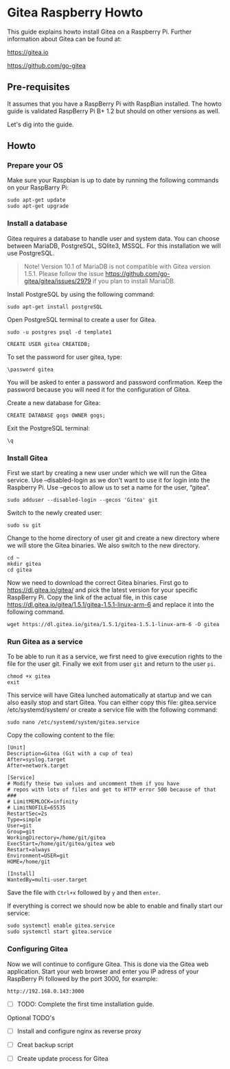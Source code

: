 # Gitea Raspberry Howto

This guide explains howto install Gitea on a Raspberry Pi. Further information about Gitea can be found at:

https://gitea.io

https://github.com/go-gitea

## Pre-requisites
It assumes that you have a RaspBerry Pi with RaspBian installed. The howto guide is validated RaspBerry Pi B+ 1.2 but should on other versions as well.

Let's dig into the guide.

## Howto

### Prepare your OS
Make sure your Raspbian is up to date by running the following commands on your RaspBarry Pi:

````
sudo apt-get update
sudo apt-get upgrade
````
### Install a database
Gitea requires a database to handle user and system data. You can choose between MariaDB, PostgreSQL, SQlite3, MSSQL. For this installation we will use PostgreSQL.

> Note! Version 10.1 of MariaDB is not compatible with Gitea version 1.5.1. Please follow the issue https://github.com/go-gitea/gitea/issues/2979 if you plan to install MariaDB.

Install PostgreSQL by using the following command:

````
sudo apt-get install postgreSQL
````
Open PostgreSQL terminal to create a user for Gitea.
````
sudo -u postgres psql -d template1
````
````
CREATE USER gitea CREATEDB;
````
To set the password for user gitea, type:
````
\password gitea
````
You will be asked to enter a password and password confirmation. Keep the password because you will need it for the configuration of Gitea.

Create a new database for Gitea:
````
CREATE DATABASE gogs OWNER gogs;
````
Exit the PostgreSQL terminal:
````
\q
````
### Install Gitea
First we start by creating a new user under which we will run the Gitea service. Use –disabled-login as we don't want to use it for login into the Raspberry Pi. Use –gecos to allow us to set a name for the user, “gitea“.
````
sudo adduser --disabled-login --gecos 'Gitea' git
````
Switch to the newly created user:
````
sudo su git
````
Change to the home directory of user git and create a new directory where we will store the Gitea binaries. We also switch to the new directory.
````
cd ~
mkdir gitea
cd gitea
````
Now we need to download the correct Gitea binaries. First go to https://dl.gitea.io/gitea/ and pick the latest version for your specific RaspBerry Pi. Copy the link of the actual file, in this case https://dl.gitea.io/gitea/1.5.1/gitea-1.5.1-linux-arm-6 and replace it into the following command.
````
wget https://dl.gitea.io/gitea/1.5.1/gitea-1.5.1-linux-arm-6 -O gitea
````
### Run Gitea as a service

To be able to run it as a service, we first need to give execution rights to the file for the user git. Finally we exit from user `git` and return to the user `pi`.
````
chmod +x gitea
exit
````
This service will have Gitea lunched automatically at startup and we can also easily stop and start Gitea. You can either copy this file: gitea.service /etc/systemd/system/ or create a service file with the following command:
````
sudo nano /etc/systemd/system/gitea.service
````
Copy the collowing content to the file:
````
[Unit]
Description=Gitea (Git with a cup of tea)
After=syslog.target
After=network.target

[Service]
# Modify these two values ​​and uncomment them if you have
# repos with lots of files and get to HTTP error 500 because of that
###
# LimitMEMLOCK=infinity
# LimitNOFILE=65535
RestartSec=2s
Type=simple
User=git
Group=git
WorkingDirectory=/home/git/gitea
ExecStart=/home/git/gitea/gitea web
Restart=always
Environment=USER=git 
HOME=/home/git

[Install]
WantedBy=multi-user.target
````
Save the file with `Ctrl+x` followed by `y` and then `enter`.

If everything is correct we should now be able to enable and finally start our service:
````
sudo systemctl enable gitea.service
sudo systemctl start gitea.service
````
### Configuring Gitea
Now we will continue to configure Gitea. This is done via the Gitea web application. Start your web browser and enter you IP adress of your RaspBerry Pi followed by the port 3000, for example:
````
http://192.168.0.143:3000
````
 - [ ] TODO: Complete the first time installation guide.

Optional TODO's
 - [ ] Install and configure nginx as reverse proxy
 - [ ] Creat backup script
 - [ ] Create update process for Gitea

